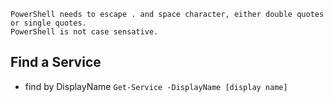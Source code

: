 ```
PowerShell needs to escape . and space character, either double quotes or single quotes.
PowerShell is not case sensative.
```
## Find a Service
- find by DisplayName `Get-Service -DisplayName [display name]`
